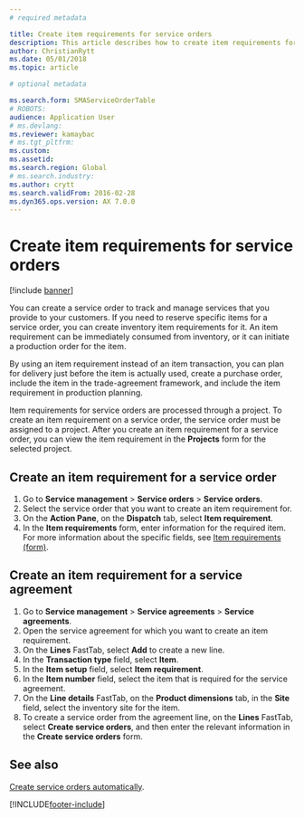 ```yaml
---
# required metadata

title: Create item requirements for service orders 
description: This article describes how to create item requirements for service orders.  
author: ChristianRytt
ms.date: 05/01/2018
ms.topic: article

# optional metadata

ms.search.form: SMAServiceOrderTable
# ROBOTS: 
audience: Application User
# ms.devlang: 
ms.reviewer: kamaybac
# ms.tgt_pltfrm: 
ms.custom: 
ms.assetid: 
ms.search.region: Global
# ms.search.industry: 
ms.author: crytt
ms.search.validFrom: 2016-02-28
ms.dyn365.ops.version: AX 7.0.0
---
```


# Create item requirements for service orders

[!include [banner](../includes/banner.md)]

You can create a service order to track and manage services that you provide to your customers. If you need to reserve specific items for a service order, you can create inventory item requirements for it. An item requirement can be immediately consumed from inventory, or it can initiate a production order for the item.

By using an item requirement instead of an item transaction, you can plan for delivery just before the item is actually used, create a purchase order, include the item in the trade-agreement framework, and include the item requirement in production planning.

Item requirements for service orders are processed through a project. To create an item requirement on a service order, the service order must be assigned to a project. After you create an item requirement for a service order, you can view the item requirement in the **Projects** form for the selected project.

## Create an item requirement for a service order

1. Go to **Service management** \> **Service orders** \> **Service orders**.
1. Select the service order that you want to create an item requirement for.
1. On the **Action Pane**, on the **Dispatch** tab, select **Item requirement**.
1. In the **Item requirements** form, enter information for the required item. For more information about the specific fields, see [Item requirements (form)](https://technet.microsoft.com/library/aa552021\(v=ax.60\)).

## Create an item requirement for a service agreement

1. Go to **Service management** \> **Service agreements** \> **Service agreements**.
1. Open the service agreement for which you want to create an item requirement.
1. On the **Lines** FastTab, select **Add** to create a new line.
1. In the **Transaction type** field, select **Item**.
1. In the **Item setup** field, select **Item requirement**.
1. In the **Item number** field, select the item that is required for the service agreement.
1. On the **Line details** FastTab, on the **Product dimensions** tab, in the **Site** field, select the inventory site for the item.
1. To create a service order from the agreement line, on the **Lines** FastTab, select **Create service orders**, and then enter the relevant information in the **Create service orders** form.

## See also

[Create service orders automatically](create-service-orders-automatically.md).

[!INCLUDE[footer-include](../../includes/footer-banner.md)]
